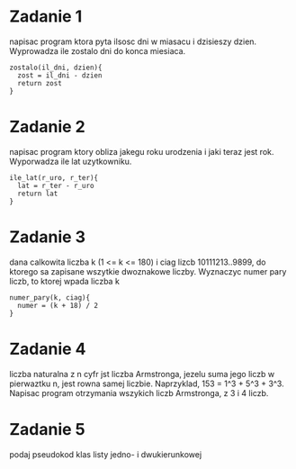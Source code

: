 # Zadanie 1
napisac program ktora pyta ilsosc dni w miasacu i dzisieszy dzien. Wyprowadza ile zostalo dni do konca miesiaca.

```
zostalo(il_dni, dzien){
  zost = il_dni - dzien
  return zost
}  
```


# Zadanie 2
napisac program ktory obliza jakegu roku urodzenia i jaki teraz jest rok. Wyporwadza ile lat uzytkowniku.

```
ile_lat(r_uro, r_ter){
  lat = r_ter - r_uro
  return lat
}
```


# Zadanie 3
dana calkowita liczba k (1 <= k <= 180) i ciag lizcb 10111213..9899, do ktorego sa zapisane wszytkie dwoznakowe liczby. 
Wyznaczyc numer pary liczb, to ktorej wpada liczba k

```
numer_pary(k, ciag){
  numer = (k + 18) / 2
}
```


# Zadanie 4
liczba naturalna z n cyfr jst liczba Armstronga, jezelu suma jego liczb w pierwaztku n, jest rowna samej liczbie. 
Naprzyklad, 153 = 1^3 + 5^3 + 3^3. Napisac program otrzymania wszykich liczb Armstronga, z 3 i 4 liczb.

# Zadanie 5
podaj pseudokod klas listy jedno- i dwukierunkowej
